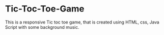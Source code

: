 # Tic-Toc-Toe-Game
 This is  a responsive  Tic toc toe game, that is created using HTML, css, Java Script  with some background music.
